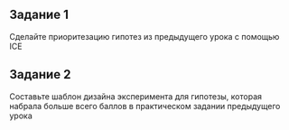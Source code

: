 ## Задание 1 ## 
Сделайте приоритезацию гипотез из предыдущего урока с помощью ICE

## Задание 2 ##
Составьте шаблон дизайна эксперимента для гипотезы, которая набрала больше всего баллов в практическом задании предыдущего урока